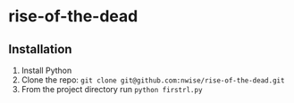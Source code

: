 # rise-of-the-dead

## Installation
1. Install Python
2. Clone the repo: `git clone git@github.com:nwise/rise-of-the-dead.git`
3. From the project directory run `python firstrl.py`


